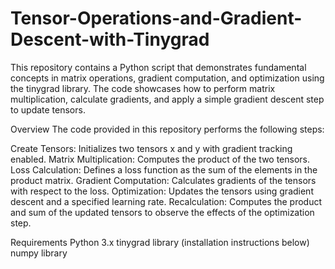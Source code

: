 # Tensor-Operations-and-Gradient-Descent-with-Tinygrad

This repository contains a Python script that demonstrates fundamental concepts in matrix operations, gradient computation, and optimization using the tinygrad library. The code showcases how to perform matrix multiplication, calculate gradients, and apply a simple gradient descent step to update tensors.

Overview
The code provided in this repository performs the following steps:

Create Tensors: Initializes two tensors x and y with gradient tracking enabled.
Matrix Multiplication: Computes the product of the two tensors.
Loss Calculation: Defines a loss function as the sum of the elements in the product matrix.
Gradient Computation: Calculates gradients of the tensors with respect to the loss.
Optimization: Updates the tensors using gradient descent and a specified learning rate.
Recalculation: Computes the product and sum of the updated tensors to observe the effects of the optimization step.


Requirements
  Python 3.x
  tinygrad library (installation instructions below)
  numpy library
